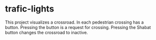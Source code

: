 # trafic-lights
This project visualizes a crossroad. 
In each pedestrian crossing has a button. Pressing the button is a request for crossing.
Pressing the Shabat button changes the crossroad to inactive.
